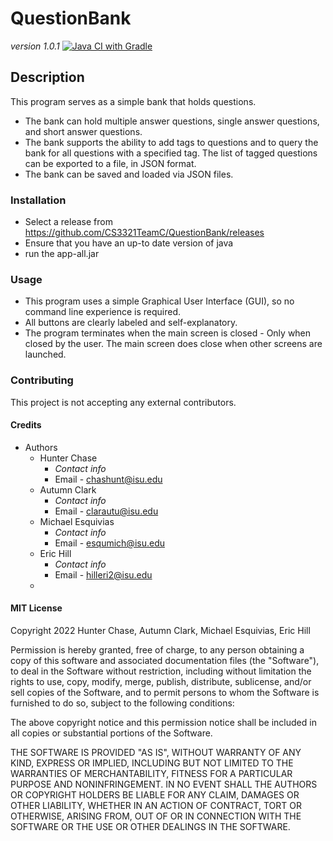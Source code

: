 # QuestionBank
*version 1.0.1*
[![Java CI with Gradle](https://github.com/CS3321TeamC/QuestionBank/actions/workflows/gradle.yml/badge.svg)](https://github.com/CS3321TeamC/QuestionBank/actions/workflows/gradle.yml)

## Description
This program serves as a simple bank that holds questions.
- The bank can hold multiple answer questions, single answer questions, and short answer questions.
- The bank supports the ability to add tags to questions and to query the bank for all questions with a specified tag. The list of tagged questions can be exported to a file, in JSON format.
- The bank can be saved and loaded via JSON files.

### Installation
- Select a release from https://github.com/CS3321TeamC/QuestionBank/releases
- Ensure that you have an up-to date version of java
- run the app-all.jar


### Usage
- This program uses a simple Graphical User Interface (GUI), so no command line experience is required.
- All buttons are clearly labeled and self-explanatory.
- The program terminates when the main screen is closed - Only when closed by the user. The main screen does close when other screens are launched.


### Contributing
This project is not accepting any external contributors.


#### Credits
- Authors
  - Hunter Chase
    - *Contact info*
    - Email - chashunt@isu.edu
  - Autumn Clark
    - *Contact info*
    - Email - clarautu@isu.edu
  - Michael Esquivias
    - *Contact info*
    - Email - esqumich@isu.edu
  - Eric Hill
    - *Contact info*
    - Email - hilleri2@isu.edu
  -


#### MIT License

Copyright 2022 Hunter Chase, Autumn Clark, Michael Esquivias, Eric Hill

Permission is hereby granted, free of charge, to any person obtaining a copy of this software and associated documentation files (the "Software"), to deal in the Software without restriction, including without limitation the rights to use, copy, modify, merge, publish, distribute, sublicense, and/or sell copies of the Software, and to permit persons to whom the Software is furnished to do so, subject to the following conditions:

The above copyright notice and this permission notice shall be included in all copies or substantial portions of the Software.

THE SOFTWARE IS PROVIDED "AS IS", WITHOUT WARRANTY OF ANY KIND, EXPRESS OR IMPLIED, INCLUDING BUT NOT LIMITED TO THE WARRANTIES OF MERCHANTABILITY, FITNESS FOR A PARTICULAR PURPOSE AND NONINFRINGEMENT. IN NO EVENT SHALL THE AUTHORS OR COPYRIGHT HOLDERS BE LIABLE FOR ANY CLAIM, DAMAGES OR OTHER LIABILITY, WHETHER IN AN ACTION OF CONTRACT, TORT OR OTHERWISE, ARISING FROM, OUT OF OR IN CONNECTION WITH THE SOFTWARE OR THE USE OR OTHER DEALINGS IN THE SOFTWARE.
